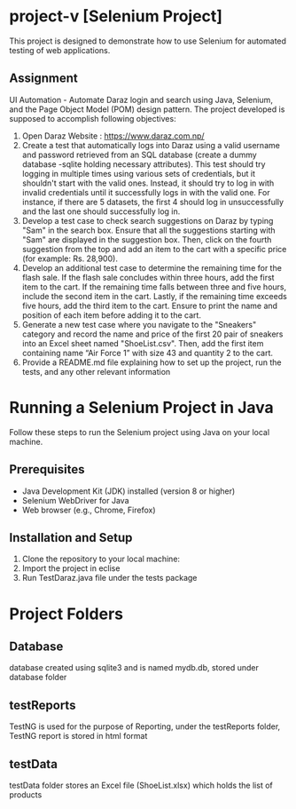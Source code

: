 # project-v [Selenium Project]
This project is designed to demonstrate how to use Selenium for automated testing of web applications.


## Assignment
UI Automation - Automate Daraz login and search using Java, 
Selenium, and the Page Object Model (POM) design pattern.
The project developed is supposed to accomplish following objectives:
1. Open Daraz Website : https://www.daraz.com.np/
2. Create a test that automatically logs into Daraz using a valid username and password retrieved 
from an SQL database (create a dummy database -sqlite holding necessary attributes). This test 
should try logging in multiple times using various sets of credentials, but it shouldn't start with 
the valid ones. Instead, it should try to log in with invalid credentials until it successfully logs in 
with the valid one. For instance, if there are 5 datasets, the first 4 should log in unsuccessfully 
and the last one should successfully log in.
3. Develop a test case to check search suggestions on Daraz by typing "Sam" in the search box. 
Ensure that all the suggestions starting with "Sam" are displayed in the suggestion box. 
Then, click on the fourth suggestion from the top and add an item to the cart with a specific 
price (for example: Rs. 28,900).
4. Develop an additional test case to determine the remaining time for the flash sale. If the flash 
sale concludes within three hours, add the first item to the cart. If the remaining time falls 
between three and five hours, include the second item in the cart. Lastly, if the remaining time 
exceeds five hours, add the third item to the cart. Ensure to print the name and position of each 
item before adding it to the cart.
5. Generate a new test case where you navigate to the "Sneakers" category and record the name 
and price of the first 20 pair of sneakers into an Excel sheet named "ShoeList.csv".
Then, add the first item containing name “Air Force 1” with size 43 and quantity 2 to the cart.
6. Provide a README.md file explaining how to set up the project, run the tests, and any other 
relevant information

# Running a Selenium Project in Java
Follow these steps to run the Selenium project using Java on your local machine.

## Prerequisites
- Java Development Kit (JDK) installed (version 8 or higher)
- Selenium WebDriver for Java
- Web browser (e.g., Chrome, Firefox)

## Installation and Setup
1. Clone the repository to your local machine:
2. Import the project in eclise
3. Run TestDaraz.java file under the tests package

# Project Folders
## Database
database created using sqlite3 and is named mydb.db, stored under database folder

## testReports
TestNG is used for the purpose of Reporting,
under the testReports folder, TestNG report is stored in html format

## testData
testData folder stores an Excel file (ShoeList.xlsx) which holds the list of products


